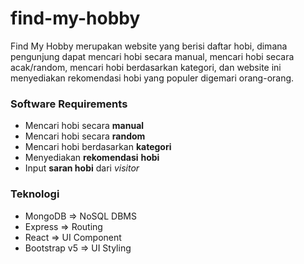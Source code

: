 # find-my-hobby
Find My Hobby merupakan website yang berisi daftar hobi, dimana pengunjung dapat mencari hobi secara manual, mencari hobi secara acak/random, mencari hobi berdasarkan kategori, dan website ini menyediakan rekomendasi hobi yang populer digemari orang-orang.


### Software Requirements
- Mencari hobi secara **manual**
- Mencari hobi secara **random**
- Mencari hobi berdasarkan **kategori**
- Menyediakan **rekomendasi** **hobi**
- Input **saran hobi** dari *visitor*


### Teknologi
- MongoDB ⇒ NoSQL DBMS
- Express ⇒ Routing
- React ⇒ UI Component
- Bootstrap v5 ⇒ UI Styling
